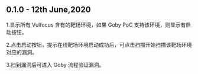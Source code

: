 ## 0.1.0 - 12th June,2020
1.显示所有 Vulfocus 含有的靶场环境，如果 Goby PoC 支持该环境，则显示有启动按钮。

2.点击启动按钮，提示在线靶场环境启动成功后，可点击扫描开始扫描该靶场环境对应的漏洞。

3.扫到漏洞后可进入 Goby 流程验证漏洞。
